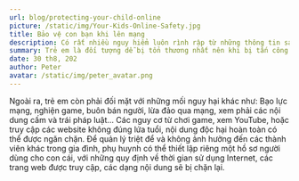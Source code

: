 ```yaml
---
url: blog/protecting-your-child-online
picture: /static/img/Your-Kids-Online-Safety.jpg
title: Bảo vệ con bạn khi lên mạng
description: Có rất nhiều nguy hiểm luôn rình rập từ những thông tin sai lệch đến kích động bạo lực, rủ nhau tự tử, tự làm hại bản thân v.v.
summary: Trẻ em là đối tượng dễ bị tổn thương nhất nên khi bị tấn công và đe doạ, trẻ không dám kể cho những người xung quanh. Kẻ xấu nắm bắt được tâm lý và những điểm yếu này để lừa đảo, lạm dụng nạn nhân. Theo thống kê tổng hợp từ báo cáo của UNICEF, Bộ Lao động, Thương binh & Xã hội và Trung tâm Quốc gia về Trẻ em Mất tích và Bị bóc lột, có 706.435 trường hợp lạm dụng trẻ em trên không gian mạng đã được báo cáo vào năm 2018, khoảng 720.000 bức ảnh về lạm dụng tình dục trẻ em được tung lên mạng mỗi ngày.
date: 30 th8, 202
author: Peter
avatar: /static/img/peter_avatar.png
---
```

Ngoài ra, trẻ em còn phải đối mặt với những mối nguy hại khác như: Bạo lực mạng, nghiện game, buôn bán người, lừa đảo qua mạng, xem phải các nội dung cấm và trái pháp luật… Các nguy cơ từ chơi game, xem YouTube, hoặc truy cập các website không đúng lứa tuổi, nội dung độc hại hoàn toàn có thể được ngăn chặn. Để quản lý triệt để và không ảnh hưởng đến các thành viên khác trong gia đình, phụ huynh có thể thiết lập riêng một hồ sơ người dùng cho con cái, với những quy định về thời gian sử dụng Internet, các trang web được truy cập, các dạng nội dung sẽ bị chặn lại.